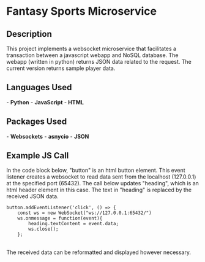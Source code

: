 <h1>Fantasy Sports Microservice</h1>

<h2>Description</h2>
This project implements a websocket microservice that facilitates a transaction between a javascript webapp and NoSQL database. The webapp (written in python) returns JSON data related to the request. The current version returns sample player data.
<br />

<h2>Languages Used</h2>
- <b>Python</b>
- <b>JavaScript</b>
- <b>HTML</b>

<h2>Packages Used</h2>
- <b>Websockets</b>
- <b>asnycio</b>
- <b>JSON</b>

<h2>Example JS Call</h2>
<p>
  In the code block below, "button" is an html button element. This event listener creates a websocket to read data sent from the localhost (127.0.0.1) at the specified port (65432).
  The call below updates "heading", which is an html header element in this case. The text in "heading" is replaced by the received JSON data.
</p>
<code>button.addEventListener('click', () => {
    const ws = new WebSocket("ws://127.0.0.1:65432/")
    ws.onmessage = function(event){
        heading.textContent = event.data;
        ws.close();
    };
</code>
<br />
<p>
  The received data can be reformatted and displayed however necessary.
</p>
